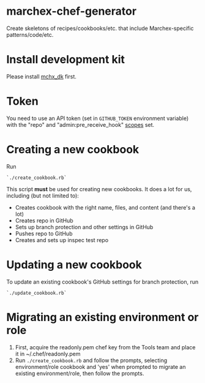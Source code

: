 # marchex-chef-generator
Create skeletons of recipes/cookbooks/etc. that include Marchex-specific patterns/code/etc.

# Install development kit
Please install [mchx_dk](https://github.marchex.com/marchex-chef/mchx_dk) first.

# Token
You need to use an API token (set in `GITHUB_TOKEN` environment variable) with the "repo" and "admin:pre_receive_hook" [scopes](https://github.marchex.com/settings/tokens) set.

# Creating a new cookbook
Run 
```
`./create_cookbook.rb`
```

This script **must** be used for creating new cookbooks.  It does a lot for us, including (but not limited to):
* Creates cookbook with the right name, files, and content (and there's a lot)
* Creates repo in GitHub
* Sets up branch protection and other settings in GitHub
* Pushes repo to GitHub
* Creates and sets up inspec test repo

# Updating a new cookbook
To update an existing cookbook's GitHub settings for branch protection, run
```
`./update_cookbook.rb`
```

# Migrating an existing environment or role
1. First, acquire the readonly.pem chef key from the Tools team and place it in ~/.chef/readonly.pem
2. Run `./create_cookbook.rb` and follow the prompts, selecting environment/role cookbook and 'yes' when prompted to migrate an existing environment/role, then follow the prompts.

